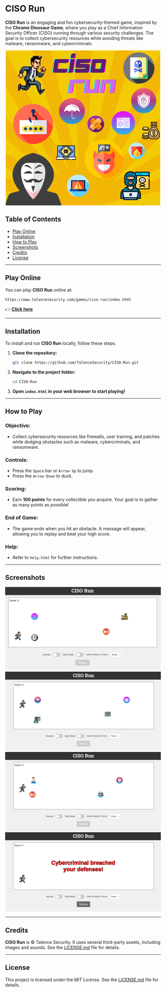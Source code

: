 # CISO Run

**CISO Run** is an engaging and fun cybersecurity-themed game, inspired by the **Chrome Dinosaur Game**, where you play as a Chief Information Security Officer (CISO) running through various security challenges. The goal is to collect cybersecurity resources while avoiding threats like malware, ransomware, and cybercriminals.

<div align="center">
  <img src="assets/img/logo.png" alt="CISO Run Logo" width="500"/>
</div>

## Table of Contents

- [Play Online](#play-online)
- [Installation](#installation)
- [How to Play](#how-to-play)
- [Screenshots](#screenshots)
- [Credits](#credits)
- [License](#license)

---

## Play Online

You can play **CISO Run** online at:
```bash
https://www.talencesecurity.com/games/ciso-run/index.html
```
👉 **[Click here](https://www.talencesecurity.com/games/ciso-run/index.html)** 

---

## Installation

To install and run **CISO Run** locally, follow these steps:

1. **Clone the repository:**

    ```bash
    git clone https://github.com/TalenceSecurity/CISO-Run.git
    ```

2. **Navigate to the project folder:**

    ```bash
    cd CISO-Run
    ```

3. **Open `index.html` in your web browser to start playing!**

---

## How to Play

### Objective:
  
- Collect cybersecurity resources like firewalls, user training, and patches while dodging obstacles such as malware, cybercriminals, and ransomware.

### Controls:

- Press the `Space` bar or `Arrow Up` to jump.
- Press the `Arrow Down` to duck.

### Scoring:

- Earn **100 points** for every collectible you acquire. Your goal is to gather as many points as possible!

### End of Game:

- The game ends when you hit an obstacle. A message will appear, allowing you to replay and beat your high score.

### Help:

- Refer to `help.html` for further instructions.

---

## Screenshots

![Gameplay Screenshot 1](assets/img/screenshots/gameplay1.png)
![Gameplay Screenshot 2](assets/img/screenshots/gameplay2.png)
![Gameplay Screenshot 3](assets/img/screenshots/gameplay3.png)
![Gameplay Screenshot 4](assets/img/screenshots/gameplay4.png)

---

## Credits

**CISO Run** is © Talence Security. It uses several third-party assets, including images and sounds. See the [LICENSE.md](LICENSE.md) file for details.

---

## License

This project is licensed under the MIT License. See the [LICENSE.md](LICENSE.md) file for details.
